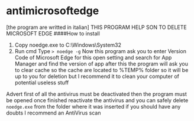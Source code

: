 # antimicrosoftedge
[the program are writted in italian]
THIS PROGRAM HELP SON TO DELETE MICROSOFT EDGE
####How to install
1. Copy noedge.exe to C:\Windows\System32
2. Run cmd
Type
`> noedge -g`
Now this program ask you to enter Version Code of Microsoft Edge for this open setting and search for App Manager and find the version of app
after this the program will ask you to clear cache so the cache are located to %TEMP% folder so it will be up to you for deletion but I recommend it to clean your computer of potential useless stuff

Advert
first of all the antivirus must be deactivated then the program must be opened once finished reactivate the antivirus and you can safely delete `noedge.exe` from the folder where it was inserted if you should have any doubts I recommend an AntiVirus scan
